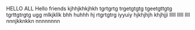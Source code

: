 HELLO ALL 
Hello friends 
kjhhjkhkjhkh
tgrtgrtg
trgetgtgtg
tgeetgttgtg
tgrttgtrgtg
ugg
mlkjkllk
bhh
huhhh
hj
rtgrtgtrg
iyyuiy
hjkhjhjh
khjhjji
lllll
lllll
llll
nnnjkknkkn
nnnnnnnn

